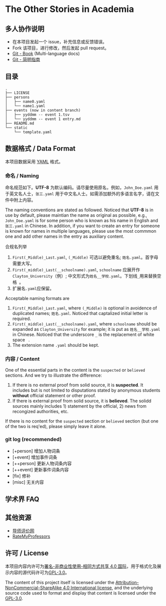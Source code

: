 # The Other Stories in Academia

## 多人协作说明

- 在本项目发起一个 issue，补充信息或反馈错误。
- Fork 该项目，进行修改，然后发起 pull request。
- [Git - Book](https://git-scm.com/book/en/v2) (Multi-language docs)
- [Git - 简明指南](http://rogerdudler.github.io/git-guide/index.zh.html)

## 目录

```
.
├── LICENSE
├── persons
│   ├── name0.yaml
│   └── name1.yaml
├── events (now in content branch)
│   ├── yyddmm -- event 1.tsv
│   └── yyddmm -- event 1 entry.md
├── README.md
└── static
    └── template.yaml
```

## 数据格式 / Data Format

本项目数据采用 [YAML](https://zh.wikipedia.org/wiki/YAML) 格式。

### 命名 / Naming
命名规范如下。**UTF-8** 为默认编码。请尽量使用原名，例如，`John_Doe.yaml` 用于英文名人士，`张三.yaml` 用于中文名人士。如需添加额外的多语言名字，请在文件中附上内容。

The naming conventions are stated as followed. Noticed that **UTF-8** is in use by default, please maintian the name as original as possible, e.g., `John_Doe.yaml` is for some person who is known as his name in English and `张三.yaml` in Chinese. In addition, if you want to create an entry for someone is known for names in multiple languages, please use the most commmon one and add other names in the entry as auxiliary content.

合规名列举
1. `First(_Middle)_Last.yaml`, `(_Middle)` 可选以避免重名; `姓名.yaml`。首字母需要大写。
2. `First(_middle)_Last(__schoolname).yaml`, `schoolname` 应展开作 `Clayton_University`（例）; 中文形式为`姓名__学校.yaml`。下划线`_`用来替换空格` `。
3. 扩展名`.yaml`应保留。

Acceptable naming formats are
1. `First(_Middle)_Last.yaml`, where `(_Middle)` is optional in avoidence of duplicated names; `姓名.yaml`. Noticed that captalized initial letter is required.
2. `First(_middle)_Last(__schoolname).yaml`, where `schoolname` should be expanded as `Clayton_University` for example; it is put as `姓名__学校.yaml` in Chinese. Noticed that the underscore `_` is the replacement of white space ` `.
3. The extension name `.yaml` should be kept.

### 内容 / Content

One of the essential parts in the content is the `suspected` or `believed` sections. 
And we try to illustrate the difference:
1. If there is no external proof from solid source, it is **suspected**. It includes but is not limited to disputations stated by anonymous students **without** official statement or other proof.
2. If there is external proof from solid source, it is **believed**. The solidd sources mainly includes 1) statement by the official, 2) news from recongized authorities, etc.

If there is no content for the `suspected` section or `believed` section (but one of the two is req'ed), please simply leave it alone.


### git log (recommended)
- [+person] 增加人物词条
- [+event] 增加事件词条
- [++person] 更新人物词条内容
- [++event] 更新事件词条内容
- [fix] 修补
- [misc] 无关内容

## 学术界 FAQ



## 其他资源

- [导师评价网](https://www.mysupervisor.org/)
- [RateMyProfessors](https://www.ratemyprofessors.com)

## 许可 / License
本项目内容内许可为[署名-非商业性使用-相同方式共享 4.0 国际](https://creativecommons.org/licenses/by-nc-sa/4.0/deed.zh)，用于格式化及展示内容的源代码许可为[GPL-3.0](https://opensource.org/licenses/GPL-3.0)。

The content of this project itself is licensed under the [Attribution-NonCommercial-ShareAlike 4.0 International license](https://creativecommons.org/licenses/by-nc-sa/4.0/), and the underlying source code used to format and display that content is licensed under the [GPL-3.0](https://opensource.org/licenses/GPL-3.0).
